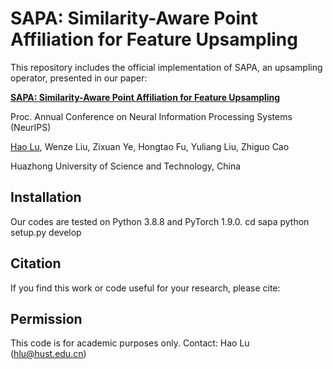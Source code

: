 
# SAPA: Similarity-Aware Point Affiliation for Feature Upsampling

This repository includes the official implementation of SAPA, an upsampling operator, presented in our paper:

**[SAPA: Similarity-Aware Point Affiliation for Feature Upsampling](http://arxiv.org)**

Proc. Annual Conference on Neural Information Processing Systems (NeurIPS)

[Hao Lu](https://sites.google.com/site/poppinace/), Wenze Liu, Zixuan Ye, Hongtao Fu, Yuliang Liu, Zhiguo Cao

Huazhong University of Science and Technology, China

## Installation
Our codes are tested on Python 3.8.8 and PyTorch 1.9.0.
cd sapa
python setup.py develop

## Citation
If you find this work or code useful for your research, please cite:

## Permission
This code is for academic purposes only. Contact: Hao Lu (hlu@hust.edu.cn)
